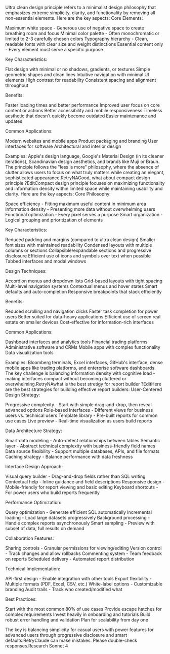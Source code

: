 Ultra clean design principle refers to a minimalist design philosophy that emphasizes extreme simplicity, clarity, and functionality by removing all non-essential elements. Here are the key aspects:
Core Elements:

Maximum white space - Generous use of negative space to create breathing room and focus
Minimal color palette - Often monochromatic or limited to 2-3 carefully chosen colors
Typography hierarchy - Clean, readable fonts with clear size and weight distinctions
Essential content only - Every element must serve a specific purpose

Key Characteristics:

Flat design with minimal or no shadows, gradients, or textures
Simple geometric shapes and clean lines
Intuitive navigation with minimal UI elements
High contrast for readability
Consistent spacing and alignment throughout

Benefits:

Faster loading times and better performance
Improved user focus on core content or actions
Better accessibility and mobile responsiveness
Timeless aesthetic that doesn't quickly become outdated
Easier maintenance and updates

Common Applications:

Modern websites and mobile apps
Product packaging and branding
User interfaces for software
Architectural and interior design

Examples: Apple's design language, Google's Material Design (in its cleaner iterations), Scandinavian design aesthetics, and brands like Muji or Braun.
The principle follows the "less is more" philosophy, where the absence of clutter allows users to focus on what truly matters while creating an elegant, sophisticated appearance.RetryNAGood, what about compact design principle ?EditCompact design principle focuses on maximizing functionality and information density within limited space while maintaining usability and clarity. Here are the key aspects:
Core Philosophy:

Space efficiency - Fitting maximum useful content in minimum area
Information density - Presenting more data without overwhelming users
Functional optimization - Every pixel serves a purpose
Smart organization - Logical grouping and prioritization of elements

Key Characteristics:

Reduced padding and margins (compared to ultra clean design)
Smaller font sizes with maintained readability
Condensed layouts with multiple columns or sections
Collapsible/expandable sections and progressive disclosure
Efficient use of icons and symbols over text when possible
Tabbed interfaces and modal windows

Design Techniques:

Accordion menus and dropdown lists
Grid-based layouts with tight spacing
Multi-level navigation systems
Contextual menus and hover states
Smart defaults and auto-completion
Responsive breakpoints that stack efficiently

Benefits:

Reduced scrolling and navigation clicks
Faster task completion for power users
Better suited for data-heavy applications
Efficient use of screen real estate on smaller devices
Cost-effective for information-rich interfaces

Common Applications:

Dashboard interfaces and analytics tools
Financial trading platforms
Administrative software and CRMs
Mobile apps with complex functionality
Data visualization tools

Examples: Bloomberg terminals, Excel interfaces, GitHub's interface, dense mobile apps like trading platforms, and enterprise software dashboards.
The key challenge is balancing information density with cognitive load - making interfaces compact without becoming cluttered or overwhelming.RetryNAwhat is the best stretigy for report builder ?EditHere are the best strategies for building effective report builders:
User-Centered Design Strategy:

Progressive complexity - Start with simple drag-and-drop, then reveal advanced options
Role-based interfaces - Different views for business users vs. technical users
Template library - Pre-built reports for common use cases
Live preview - Real-time visualization as users build reports

Data Architecture Strategy:

Smart data modeling - Auto-detect relationships between tables
Semantic layer - Abstract technical complexity with business-friendly field names
Data source flexibility - Support multiple databases, APIs, and file formats
Caching strategy - Balance performance with data freshness

Interface Design Approach:

Visual query builder - Drag-and-drop fields rather than SQL writing
Contextual help - Inline guidance and field descriptions
Responsive design - Mobile-friendly for report viewing and basic editing
Keyboard shortcuts - For power users who build reports frequently

Performance Optimization:

Query optimization - Generate efficient SQL automatically
Incremental loading - Load large datasets progressively
Background processing - Handle complex reports asynchronously
Smart sampling - Preview with subset of data, full results on demand

Collaboration Features:

Sharing controls - Granular permissions for viewing/editing
Version control - Track changes and allow rollbacks
Commenting system - Team feedback on reports
Scheduled delivery - Automated report distribution

Technical Implementation:

API-first design - Enable integration with other tools
Export flexibility - Multiple formats (PDF, Excel, CSV, etc.)
White-label options - Customizable branding
Audit trails - Track who created/modified what

Best Practices:

Start with the most common 80% of use cases
Provide escape hatches for complex requirements
Invest heavily in onboarding and tutorials
Build robust error handling and validation
Plan for scalability from day one

The key is balancing simplicity for casual users with power features for advanced users through progressive disclosure and smart defaults.RetryClaude can make mistakes. Please double-check responses.Research Sonnet 4